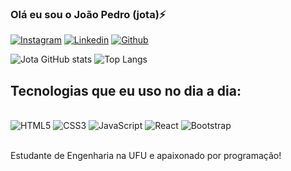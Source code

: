 ### Olá eu sou o João Pedro (jota)⚡

[![Instagram](https://img.shields.io/badge/Instagram-E4405F?style=for-the-badge&logo=instagram&logoColor=white)](https://www.instagram.com/jo_pedroai/)
[![Linkedin](https://img.shields.io/badge/LinkedIn-0077B5?style=for-the-badge&logo=linkedin&logoColor=white)](https://www.linkedin.com/in/jo%C3%A3o-pedro-ivo/)
[![Github](https://img.shields.io/badge/GitHub-100000?style=for-the-badge&logo=github&logoColor=white)](https://github.com/JotahIvo)

![Jota GitHub stats](https://github-readme-stats.vercel.app/api?username=JotahIvo&show_icons=true&theme=dracula)
![Top Langs](https://github-readme-stats.vercel.app/api/top-langs/?username=JotahIvo&layout=compact)

## Tecnologias que eu uso no dia a dia:

<div style="display: inline_block"><br/> 
    <img alt="HTML5" src="https://img.shields.io/badge/HTML5-E34F26?style=for-the-badge&logo=html5&logoColor=white"/>
    <img alt="CSS3" src="https://img.shields.io/badge/CSS3-1572B6?style=for-the-badge&logo=css3&logoColor=white"/>
    <img alt="JavaScript" src="https://img.shields.io/badge/JavaScript-F7DF1E?style=for-the-badge&logo=javascript&logoColor=black"/>
    <img alt="React" src="https://img.shields.io/badge/React-20232A?style=for-the-badge&logo=react&logoColor=61DAFB"/>
    <img alt="Bootstrap" src="https://img.shields.io/badge/Bootstrap-563D7C?style=for-the-badge&logo=bootstrap&logoColor=white">
</div><br/>

Estudante de Engenharia na UFU e apaixonado por programação!
